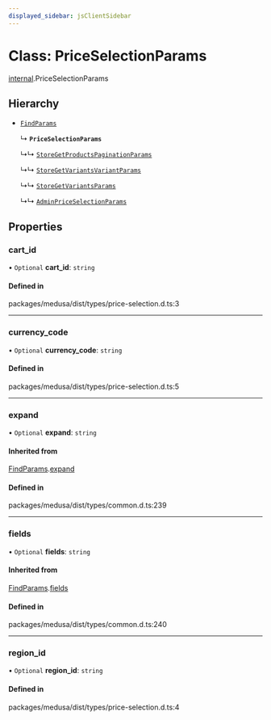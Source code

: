 ```yaml
---
displayed_sidebar: jsClientSidebar
---
```


# Class: PriceSelectionParams

[internal](../modules/internal-8.md).PriceSelectionParams

## Hierarchy

- [`FindParams`](internal-6.FindParams.md)

  ↳ **`PriceSelectionParams`**

  ↳↳ [`StoreGetProductsPaginationParams`](internal-8.internal.StoreGetProductsPaginationParams.md)

  ↳↳ [`StoreGetVariantsVariantParams`](internal-8.internal.StoreGetVariantsVariantParams.md)

  ↳↳ [`StoreGetVariantsParams`](internal-8.internal.StoreGetVariantsParams.md)

  ↳↳ [`AdminPriceSelectionParams`](internal-8.AdminPriceSelectionParams.md)

## Properties

### cart\_id

• `Optional` **cart\_id**: `string`

#### Defined in

packages/medusa/dist/types/price-selection.d.ts:3

___

### currency\_code

• `Optional` **currency\_code**: `string`

#### Defined in

packages/medusa/dist/types/price-selection.d.ts:5

___

### expand

• `Optional` **expand**: `string`

#### Inherited from

[FindParams](internal-6.FindParams.md).[expand](internal-6.FindParams.md#expand)

#### Defined in

packages/medusa/dist/types/common.d.ts:239

___

### fields

• `Optional` **fields**: `string`

#### Inherited from

[FindParams](internal-6.FindParams.md).[fields](internal-6.FindParams.md#fields)

#### Defined in

packages/medusa/dist/types/common.d.ts:240

___

### region\_id

• `Optional` **region\_id**: `string`

#### Defined in

packages/medusa/dist/types/price-selection.d.ts:4
